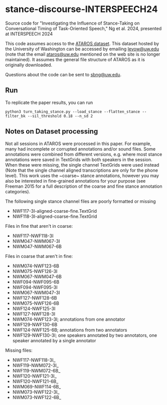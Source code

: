 # stance-discourse-INTERSPEECH24
Source code for "Investigating the Influence of Stance-Taking on Conversational Timing of Task-Oriented Speech," Ng et al. 2024, presented at INTERSPEECH 2024

This code assumes access to the [ATAROS dataset](https://depts.washington.edu/phonlab/projects/ataros.php). This dataset hosted by the University of Washington can be accessed by emailing [levow@uw.edu](mailto:levow@uw.edu) (note that the email ataros@uw.edu mentioned on the web site is no longer maintained). It assumes the general file structure of ATAROS as it is originally downloaded.

Questions about the code can be sent to [sbng@uw.edu](mailto:sbng@uw.edu).

## Run

To replicate the paper results, you can run

`python3 turn_taking_stance.py --load_stance --flatten_stance --filter_bk --sil_threshold 0.18 --n_sd 2`

## Notes on Dataset processing

Not all sessions in ATAROS were processed in this paper. For example, many had incomplete or corrupted annotations and/or sound files. Some annotations were combined from different versions, e.g. where most stance annotations were saved in TextGrids with both speakers in the session. When these were missing, the single channel TextGrids were used instead (Note that the single channel aligned transcriptions are only for the phone level). This work uses the ~coarse~ stance annotations, however you may also be interested in fine-grained annotations for your purpose (see Freeman 2015 for a full description of the coarse and fine stance annotation categories).

The following single stance channel files are poorly formatted or missing
* NWF117-3I-aligned-coarse-fine.TextGrid
* NWF118-3I-aligned-coarse-fine.TextGrid

Files in fine that aren't in coarse:
* NWF117-NWF118-3I
* NWM047-NWM067-3I
* NWM047-NWM067-6B

Files in coarse that aren't in fine:
* NWM074-NWF123-6B
* NWM075-NWF126-3I
* NWM067-NWM047-6B
* NWF094-NWF095-6B
* NWF094-NWF095-3I
* NWM067-NWM047-3I
* NWF127-NWF128-6B
* NWM075-NWF126-6B
* NWF124-NWF125-3I
* NWF127-NWF128-3I
* NWM074-NWF123-3I; annotations from one annotator
* NWF129-NWF130-6B
* NWF124-NWF125-6B; annotations from two annotators
* NWF129-NWF130-3I; one speakers annotated by two annotators, one speaker annotated by a single annotator

Missing files:
* NWF117-NWF118-3I_
* NWF119-NWM072-3I_
* NWF119-NWM072-6B_
* NWF120-NWF121-3I_
* NWF120-NWF121-6B_
* NWM069-NWF114-6B_
* NWM073-NWF122-3I_
* NWM073-NWF122-6B_

